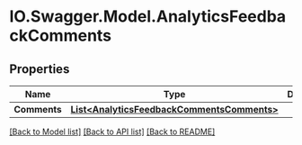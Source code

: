 # IO.Swagger.Model.AnalyticsFeedbackComments
## Properties

Name | Type | Description | Notes
------------ | ------------- | ------------- | -------------
**Comments** | [**List&lt;AnalyticsFeedbackCommentsComments&gt;**](AnalyticsFeedbackCommentsComments.md) |  | [optional] 

[[Back to Model list]](../README.md#documentation-for-models) [[Back to API list]](../README.md#documentation-for-api-endpoints) [[Back to README]](../README.md)

